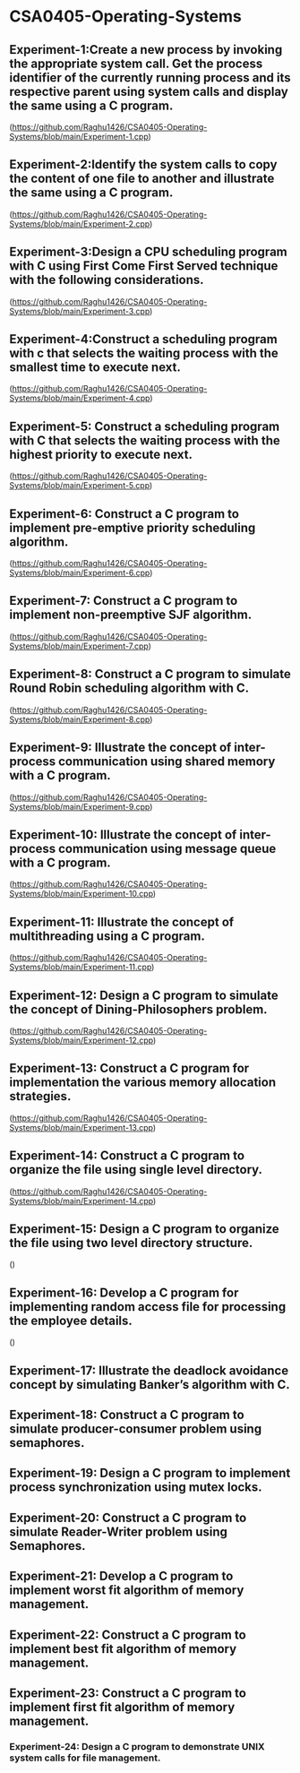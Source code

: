 # CSA0405-Operating-Systems
## Experiment-1:Create a new process by invoking the appropriate system call. Get the process identifier of the currently running process and its respective parent using system calls and display the same using a C program.
(https://github.com/Raghu1426/CSA0405-Operating-Systems/blob/main/Experiment-1.cpp)
## Experiment-2:Identify the system calls to copy the content of one file to another and illustrate the same using a C program.
(https://github.com/Raghu1426/CSA0405-Operating-Systems/blob/main/Experiment-2.cpp)
## Experiment-3:Design a CPU scheduling program with C using First Come First Served technique with the following considerations. 
(https://github.com/Raghu1426/CSA0405-Operating-Systems/blob/main/Experiment-3.cpp)
## Experiment-4:Construct a scheduling program with c that selects the waiting process with the smallest time to execute next.
(https://github.com/Raghu1426/CSA0405-Operating-Systems/blob/main/Experiment-4.cpp)
## Experiment-5: Construct a scheduling program with C that selects the waiting process with the highest priority to execute next.
(https://github.com/Raghu1426/CSA0405-Operating-Systems/blob/main/Experiment-5.cpp)
## Experiment-6: Construct a C program to implement pre-emptive priority scheduling algorithm.
(https://github.com/Raghu1426/CSA0405-Operating-Systems/blob/main/Experiment-6.cpp)
## Experiment-7: Construct a C program to implement non-preemptive SJF algorithm.
(https://github.com/Raghu1426/CSA0405-Operating-Systems/blob/main/Experiment-7.cpp)
## Experiment-8: Construct a C program to simulate Round Robin scheduling algorithm with C.
(https://github.com/Raghu1426/CSA0405-Operating-Systems/blob/main/Experiment-8.cpp)
## Experiment-9: Illustrate the concept of inter-process communication using shared memory with a C program.
(https://github.com/Raghu1426/CSA0405-Operating-Systems/blob/main/Experiment-9.cpp)
## Experiment-10: Illustrate the concept of inter-process communication using message queue with a C program.
(https://github.com/Raghu1426/CSA0405-Operating-Systems/blob/main/Experiment-10.cpp)
## Experiment-11: Illustrate the concept of multithreading using a C program.
(https://github.com/Raghu1426/CSA0405-Operating-Systems/blob/main/Experiment-11.cpp)
## Experiment-12: Design a C program to simulate the concept of Dining-Philosophers problem.
(https://github.com/Raghu1426/CSA0405-Operating-Systems/blob/main/Experiment-12.cpp)
## Experiment-13: Construct a C program for implementation the various memory allocation strategies.
(https://github.com/Raghu1426/CSA0405-Operating-Systems/blob/main/Experiment-13.cpp)
## Experiment-14: Construct a C program to organize the file using single level directory.
(https://github.com/Raghu1426/CSA0405-Operating-Systems/blob/main/Experiment-14.cpp)
## Experiment-15: Design a C program to organize the file using two level directory structure.
()
## Experiment-16: Develop a C program for implementing random access file for processing the employee details.
()
## Experiment-17: Illustrate the deadlock avoidance concept by simulating Banker’s algorithm with C. 
## Experiment-18: Construct a C program to simulate producer-consumer problem using semaphores.  
## Experiment-19: Design a C program to implement process synchronization using mutex locks.
## Experiment-20: Construct a C program to simulate Reader-Writer problem using Semaphores.
## Experiment-21: Develop a C program to implement worst fit algorithm of memory management.
## Experiment-22: Construct a C program to implement best fit algorithm of memory management.
## Experiment-23: Construct a C program to implement first fit algorithm of memory management.
### Experiment-24: Design a C program to demonstrate UNIX system calls for file management.
